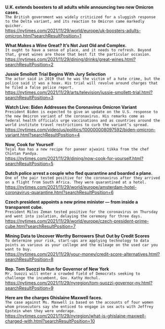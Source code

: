 **U.K. extends boosters to all adults while announcing two new Omicron cases.**\
`The British government was widely criticized for a sluggish response to the Delta variant, and its reaction to Omicron came markedly quicker.`\
https://nytimes.com/2021/11/29/world/europe/uk-boosters-adults-omicron.html?searchResultPosition=1

**What Makes a Wine Great? It’s Not Just Old and Complex.**\
`It ought to have a sense of place, and it needs to refresh. Beyond that, great wines are those that best fit the particular occasion.`\
https://nytimes.com/2021/11/29/dining/drinks/great-wines.html?searchResultPosition=2

**Jussie Smollett Trial Begins With Jury Selection**\
`The actor said in 2019 that he was the victim of a hate crime, but the police said it was a hoax. His trial will revolve around charges that he filed a false police report.`\
https://nytimes.com/2021/11/29/arts/television/jussie-smollett-trial.html?searchResultPosition=3

**Watch Live: Biden Addresses the Coronavirus Omicron Variant**\
`President Biden is expected to give an update on the U.S. response to the new Omicron variant of the coronavirus. His remarks come as federal health officials urge vaccinations and as countries around the world institute travel restrictions to curb the variant’s spread.`\
https://nytimes.com/video/us/politics/100000008097592/biden-omicron-variant.html?searchResultPosition=4

**Now, Cook for Yourself**\
`Tejal Rao has a new recipe for paneer ajwaini tikka from the chef Chintan Pandya.`\
https://nytimes.com/2021/11/29/dining/now-cook-for-yourself.html?searchResultPosition=5

**Dutch police arrest a couple who fled quarantine and boarded a plane.**\
`One of the pair tested positive for the coronavirus after they arrived on a flight from South Africa. They were quarantined at a hotel.`\
https://nytimes.com/2021/11/29/world/europe/amsterdam-hotel-coronavirus-quarantine.html?searchResultPosition=6

**Czech president appoints a new prime minister — from inside a transparent cube.**\
`President Milos Zeman tested positive for the coronavirus on Thursday and went into isolation, delaying the ceremony for three days.`\
https://nytimes.com/2021/11/29/world/europe/czech-president-prime-cube.html?searchResultPosition=7

**Mining Data to Uncover Worthy Borrowers Shut Out by Credit Scores**\
`To determine your risk, start-ups are applying technology to data points as various as your college and the mileage on the used car you want to buy.`\
https://nytimes.com/2021/11/29/your-money/credit-score-alternatives.html?searchResultPosition=8

**Rep. Tom Suozzi to Run for Governor of New York**\
`Mr. Suozzi will enter a crowded field of Democrats seeking to challenge the incumbent, Gov. Kathy Hochul.`\
https://nytimes.com/2021/11/29/nyregion/tom-suozzi-governor-ny.html?searchResultPosition=9

**Here are the charges Ghislaine Maxwell faces.**\
`The case against Ms. Maxwell is based on the accounts of four women whom prosecutors say she enticed to engage in sex acts with Jeffrey Epstein when they were underage.`\
https://nytimes.com/2021/11/29/nyregion/what-is-ghislaine-maxwell-charged-with.html?searchResultPosition=10


